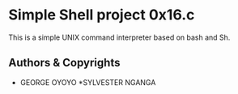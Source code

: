 

# Simple Shell project 0x16.c 

This is a simple UNIX command interpreter based on bash and Sh.



## Authors & Copyrights

* GEORGE OYOYO 
*SYLVESTER NGANGA 



